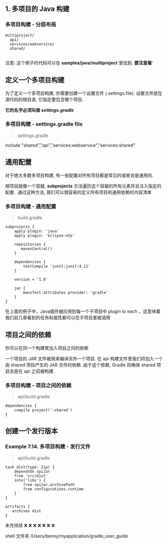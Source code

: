 ## 1. 多项目的 Java 构建

### 多项目构建 - 分层布局

```
multiproject/
  api/
  services/webservice/
  shared/
  
```



注意: 这个例子的代码可以在 **samples/java/multiproject** 里找到. **要注意看**‘


## 定义一个多项目构建

为了定义一个多项目构建, 你需要创建一个设置文件 ( settings.file). 设置文件放在源代码的根目录, 它指定要包含哪个项目. 

**它的名字必须叫做 _settings.gradle_**


### 多项目构建 - settings.gradle file

> settings.gradle

  include "shared","api","services:webservice","services:shared"

## 通用配置

对于绝大多数多项目构建, 有一些配置对所有项目都是常见的或者说是通用的. 

根项目就像一个容器, **subprojects** 方法遍历这个容器的所有元素并且注入指定的配置 . 通过这种方法, 我们可以很容易的定义所有项目和通用依赖的内容清单

### 多项目构建 - 通用配置

> build.gradle

```
subprojects {
    apply plugin: 'java'
    apply plugin: 'eclipse-wtp'

    repositories {
       mavenCentral()
    }

    dependencies {
        testCompile 'junit:junit:4.11'
    }

    version = '1.0'

    jar {
        manifest.attributes provider: 'gradle'
    }
}

```

在上面的例子中，Java插件被应用到每一个子项目中 plugin to each ，这意味着我们前几章看到的任务和属性都可以在子项目里被调用

## 项目之间的依赖

你可以在同一个构建里加入项目之间的依赖

一个项目的 JAR 文件被用来编译另外一个项目. 在 api 构建文件里我们将加入一个由 shared 项目产生的 JAR 文件的依赖. 由于这个依赖, Gradle 将确保 shared 项目总是在 api 之前被构建.

###  多项目构建 - 项目之间的依赖

> api/build.gradle

```
dependencies {
    compile project(':shared')
}

```

## 创建一个发行版本

### Example 7.14. 多项目构建 - 发行文件

> api/build.gradle

```
task dist(type: Zip) {
    dependsOn spiJar
    from 'src/dist'
    into('libs') {
        from spiJar.archivePath
        from configurations.runtime
    }
}

artifacts {
   archives dist
}

```   











未完待续   ❌ ❌ ❌ ❌ ❌ ❌ ❌


shell 文件夹 /Users/benny/myapplication/gradle_user_guide





